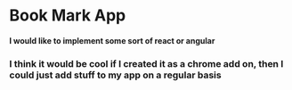 # Book Mark App

#### I would like to implement some sort of react or angular
### I think it would be cool if I created it as a chrome add on, then I could just add stuff to my app on a regular basis
